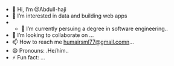 - 👋 Hi, I’m @Abdull-haji
- 👀 I’m interested in data and building web apps
- - 🌱 I’m currently persuing  a degree in software engineering..
- 💞️ I’m looking to collaborate on ...
- 📫 How to reach me humairsml77@gmail.comn...
- 😄 Pronouns: .He/him..
- ⚡ Fun fact: ...

<!---
Abdull-haji/Abdull-haji is a ✨ special ✨ repository because its `README.md` (this file) appears on your GitHub profile.
You can click the Preview link to take a look at your changes.
--->
